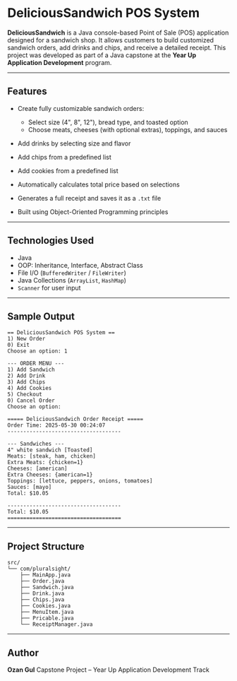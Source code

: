 # DeliciousSandwich POS System

**DeliciousSandwich** is a Java console-based Point of Sale (POS) application designed for a sandwich shop.
It allows customers to build customized sandwich orders, add drinks and chips, and receive a detailed receipt.
This project was developed as part of a Java capstone at the **Year Up Application Development** program.

---

## Features

* Create fully customizable sandwich orders:

  * Select size (4", 8", 12"), bread type, and toasted option
  * Choose meats, cheeses (with optional extras), toppings, and sauces
* Add drinks by selecting size and flavor
* Add chips from a predefined list
* Add cookies from a predefined list
* Automatically calculates total price based on selections
* Generates a full receipt and saves it as a `.txt` file
* Built using Object-Oriented Programming principles

---

## Technologies Used

* Java
* OOP: Inheritance, Interface, Abstract Class
* File I/O (`BufferedWriter` / `FileWriter`)
* Java Collections (`ArrayList`, `HashMap`)
* `Scanner` for user input

---

## Sample Output

```
== DeliciousSandwich POS System ==
1) New Order
0) Exit
Choose an option: 1

--- ORDER MENU ---
1) Add Sandwich
2) Add Drink
3) Add Chips
4) Add Cookies
5) Checkout
0) Cancel Order
Choose an option:

===== DeliciousSandwich Order Receipt =====
Order Time: 2025-05-30 00:24:07
------------------------------------

--- Sandwiches ---
4" white sandwich [Toasted]
Meats: [steak, ham, chicken]
Extra Meats: {chicken=1}
Cheeses: [american]
Extra Cheeses: {american=1}
Toppings: [lettuce, peppers, onions, tomatoes]
Sauces: [mayo]
Total: $10.05

------------------------------------
Total: $10.05
====================================
```

---

## Project Structure

```
src/
└── com/pluralsight/
    ├── MainApp.java
    ├── Order.java
    ├── Sandwich.java
    ├── Drink.java
    ├── Chips.java
    ├── Cookies.java
    ├── MenuItem.java
    ├── Pricable.java
    └── ReceiptManager.java
```

---

## Author

**Ozan Gul**
Capstone Project – Year Up Application Development Track
